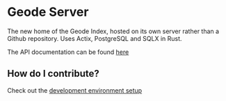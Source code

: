 # Geode Server

The new home of the Geode Index, hosted on its own server rather than a Github repository. Uses Actix, PostgreSQL and SQLX in Rust.

The API documentation can be found [here](https://geode-sdk.github.io/server/)

## How do I contribute?

Check out the [development environment setup](docs/dev_setup.md)
